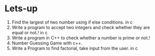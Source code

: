 # Lets-up
1) Find the largest of two number using if else conditions. in c<br>
2) Write a program to accept two integers and check whether they are equal or not.! in c<br>
3) Write a program in C++ to check whether a number is prime or not.!<br>
4) Number Guessing Game with c++.<br>
5) Write a Program to find factorial, take input from the user. in c<br>
